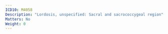 ```yaml
---
ICD10: M4058
Description: "Lordosis, unspecified: Sacral and sacrococcygeal region"
Matters: No
Weight: 0
---
```

